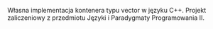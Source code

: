Własna implementacja kontenera typu vector w języku C++.
Projekt zaliczeniowy z przedmiotu Języki i Paradygmaty Programowania II.
